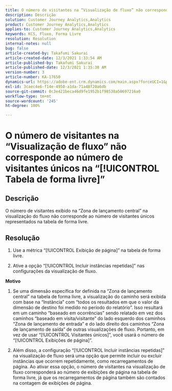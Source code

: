 ```yaml
---
title: O número de visitantes na “Visualização de fluxo” não corresponde ao número de visitantes únicos na “[!UICONTROL Tabela de forma livre]”
description: Descrição
solution: Customer Journey Analytics,Analytics
product: Customer Journey Analytics,Analytics
applies-to: Customer Journey Analytics,Analytics
keywords: KCS, Fluxo, Forma Livre
resolution: Resolution
internal-notes: null
bug: false
article-created-by: Takafumi Sakurai
article-created-date: 12/3/2021 1:33:54 AM
article-published-by: Takafumi Sakurai
article-published-date: 12/3/2021 1:35:38 AM
version-number: 3
article-number: KA-17650
dynamics-url: https://adobe-ent.crm.dynamics.com/main.aspx?forceUCI=1&pagetype=entityrecord&etn=knowledgearticle&id=2199330f-d953-ec11-8c62-00224804e3cb
exl-id: 3caec4e6-f14e-4950-a1da-71a48f20a6db
source-git-commit: 0c3e421beca46d9fe1952b1f98538a50697216a0
workflow-type: tm+mt
source-wordcount: '245'
ht-degree: 100%

---
```


# O número de visitantes na “Visualização de fluxo” não corresponde ao número de visitantes únicos na “[!UICONTROL Tabela de forma livre]”

## Descrição

O número de visitantes exibido na “Zona de lançamento central” na visualização do fluxo não corresponde ao número de visitantes únicos representados na tabela de forma livre. 

## Resolução


1. Use a métrica “[!UICONTROL Exibição de página]” na tabela de forma livre. 

2. Ative a opção “[!UICONTROL Incluir instâncias repetidas]” nas configurações da visualização de fluxo.

<b>Motivo</b>

1. Se uma dimensão específica for definida na “Zona de lançamento central” na tabela de forma livre, a visualização do caminho será exibida com base na “Instância” com “todos os resultados em que o valor da dimensão de destino foi medido no período do relatório”. Isso resultará em um caminho “baseado em ocorrências” sendo relatado em vez dos caminhos “baseado em visita/visitante” do lado esquerdo dos caminhos “Zona de lançamento de entrada” e do lado direito dos caminhos “Zona de lançamento de saída” de outras visualizações de fluxo. Portanto, em vez de usar “[!UICONTROL Visitantes únicos]”, você usará o número de “[!UICONTROL Exibições de página]”.

2. Além disso, a configuração “[!UICONTROL Incluir instâncias repetidas]” na visualização de fluxo será uma opção que permite incluir ou excluir instâncias que ocorrem repetidamente, como recarregamentos de página. Ao ativar essa opção, o número de visitantes na visualização de fluxo corresponderá ao número de exibições de página na tabela de forma livre, já que os recarregamentos de página também são contados na contagem de exibições de página.
